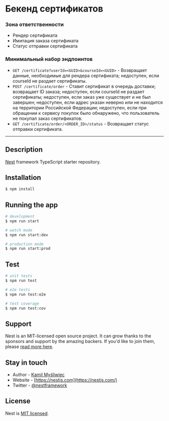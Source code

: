 # Бекенд сертификатов

### Зона ответственности

- Рендер сертификата
- Имитация заказа сертификата
- Статус отправки сертификата

### Минимальный набор эндпоинтов

- `GET /certificate?userId=<GUID>&courseId=<GUID>` - Возвращает данные, необходимые для рендера сертификата; недоступен, если courseId не раздает сертификаты.
- `POST /certificate/order` - Ставит сертификат в очередь доставки; возвращает ID заказа; недоступен, если courseId не раздает сертификаты; недоступен, если заказ уже существует и не был завершен; недоступен, если адрес указан неверно или не находится на территории Российской Федерации; недоступен, если при обращении к сервису покупок было обнаружено, что пользователь не покупал заказ сертификатов.
- `GET /certificate/order/<ORDER_ID>/status` - Возвращает статус отправки сертификата.


---

## Description

[Nest](https://github.com/nestjs/nest) framework TypeScript starter repository.

## Installation

```bash
$ npm install
```

## Running the app

```bash
# development
$ npm run start

# watch mode
$ npm run start:dev

# production mode
$ npm run start:prod
```

## Test

```bash
# unit tests
$ npm run test

# e2e tests
$ npm run test:e2e

# test coverage
$ npm run test:cov
```

## Support

Nest is an MIT-licensed open source project. It can grow thanks to the sponsors and support by the amazing backers. If you'd like to join them, please [read more here](https://docs.nestjs.com/support).

## Stay in touch

- Author - [Kamil Myśliwiec](https://kamilmysliwiec.com)
- Website - [https://nestjs.com](https://nestjs.com/)
- Twitter - [@nestframework](https://twitter.com/nestframework)

## License

Nest is [MIT licensed](LICENSE).
